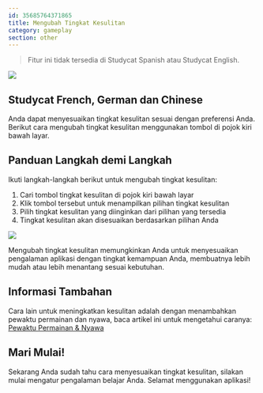 ```yaml
---
id: 35685764371865
title: Mengubah Tingkat Kesulitan
category: gameplay
section: other
---
```

> Fitur ini tidak tersedia di Studycat Spanish atau Studycat English.

![](https://help.studycat.com/hc/article_attachments/35685764333977)

## Studycat French, German dan Chinese

Anda dapat menyesuaikan tingkat kesulitan sesuai dengan preferensi Anda. Berikut cara mengubah tingkat kesulitan menggunakan tombol di pojok kiri bawah layar.

## Panduan Langkah demi Langkah

Ikuti langkah-langkah berikut untuk mengubah tingkat kesulitan:

1. Cari tombol tingkat kesulitan di pojok kiri bawah layar
2. Klik tombol tersebut untuk menampilkan pilihan tingkat kesulitan
3. Pilih tingkat kesulitan yang diinginkan dari pilihan yang tersedia
4. Tingkat kesulitan akan disesuaikan berdasarkan pilihan Anda

![](https://help.studycat.com/hc/article_attachments/35685764338201)

Mengubah tingkat kesulitan memungkinkan Anda untuk menyesuaikan pengalaman aplikasi dengan tingkat kemampuan Anda, membuatnya lebih mudah atau lebih menantang sesuai kebutuhan.

## Informasi Tambahan

Cara lain untuk meningkatkan kesulitan adalah dengan menambahkan pewaktu permainan dan nyawa, baca artikel ini untuk mengetahui caranya: [Pewaktu Permainan & Nyawa](https://help.studycat.com/hc/en-us/articles/27187476326297)

## Mari Mulai!

Sekarang Anda sudah tahu cara menyesuaikan tingkat kesulitan, silakan mulai mengatur pengalaman belajar Anda. Selamat menggunakan aplikasi!


